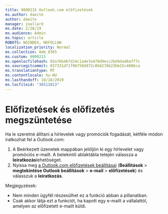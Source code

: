 ```yaml
---
title: 9000215 Outlook.com előfizetések
ms.author: daeite
author: daeite
manager: joallard
ms.date: 2/26/19
ms.audience: Admin
ms.topic: article
ROBOTS: NOINDEX, NOFOLLOW
localization_priority: Normal
ms.collection: Adm_O365
ms.custom: 9000215
ms.openlocfilehash: 03a76b467d24c1a4e7e478d9ecc2bd4dad8aff7c
ms.sourcegitcommit: 037331d71f06750d972c0b6278b23bb15c4806ca
ms.translationtype: MT
ms.contentlocale: hu-HU
ms.lasthandoff: 10/18/2019
ms.locfileid: "36511813"
---
```

# <a name="subscriptions-and-unsubscribing"></a>Előfizetések és előfizetés megszüntetése

Ha le szeretné állítani a hírlevelek vagy promóciók fogadását, kétféle módon iratkozhat fel a Outlook.com:

1. A Beérkezett üzenetek mappában jelöljön ki egy hírlevelet vagy promóciós e-mailt. A betekintő ablaktábla tetején válassza a **leiratkozás**lehetőséget.
2. Nyissa meg [a Outlook.com előfizetések beállításai](https://outlook.live.com/mail/options/mail/brandsSubscriptions) (**Beállítások** > **megtekintése Outlook beállítások** > **e-mail** > **előfizetések**) és válasszuk a **leiratkozás**.

Megjegyzések:

- Nem minden ügyfél részesülhet ez a funkció abban a pillanatban.
- Csak akkor látja ezt a funkciót, ha kapott egy e-mailt a vállalattól, amelyen az előfizetett e-mailt küldi.